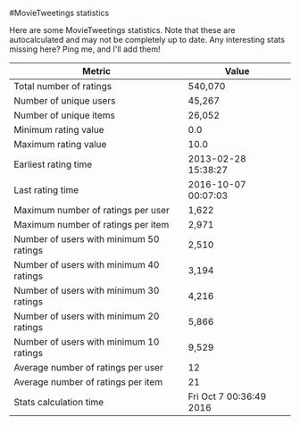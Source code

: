 #MovieTweetings statistics

Here are some MovieTweetings statistics. Note that these are autocalculated and may not be completely up to date. Any interesting stats missing here? Ping me, and I'll add them!

Metric | Value
--- | ---
Total number of ratings                 | 540,070
Number of unique users                  | 45,267
Number of unique items                  | 26,052
Minimum rating value                    | 0.0
Maximum rating value                    | 10.0
Earliest rating time                    | 2013-02-28 15:38:27
Last rating time                        | 2016-10-07 00:07:03
Maximum number of ratings per user      | 1,622
Maximum number of ratings per item      | 2,971
Number of users with minimum 50 ratings | 2,510
Number of users with minimum 40 ratings | 3,194
Number of users with minimum 30 ratings | 4,216
Number of users with minimum 20 ratings | 5,866
Number of users with minimum 10 ratings | 9,529
Average number of ratings per user      | 12
Average number of ratings per item      | 21
Stats calculation time                  | Fri Oct  7 00:36:49 2016

